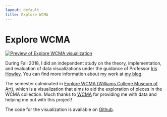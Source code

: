 ```yaml
---
layout: default
title: Explore WCMA
---
```

# Explore WCMA

[![Preview of Explore WCMA visualization]({{site.baseurl}}/assets/works/explore-wcma/preview.png)](https://www.lester-lee.com/wcma-viz/)

During Fall 2018, I did an independent study on the theory, implementation, and evaluation of data visualizations under the guidance of Professor [Iris Howley](http://cs.williams.edu/~iris). You can find more information about my work at [my blog](https://www.lester-lee.com/f2018-info-vis/).

The semester culminated in [Explore WCMA (Williams College Museum of Art)](https://www.lester-lee.com/wcma-viz/), which is a visualization that aims to aid the exploration of pieces in the WCMA collection. Much thanks to [WCMA](https://github.com/wcmaart/collection) for providing me with data and helping me out with this project!

The code for the visualization is available on [Github](https://github.com/lester-lee/wcma-viz).